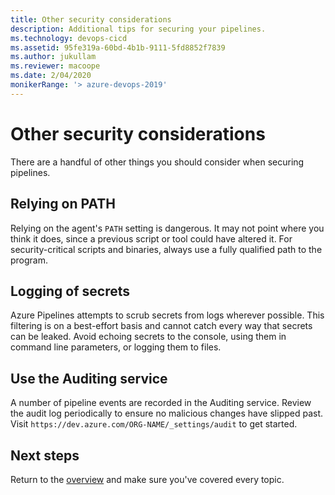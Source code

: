 ```yaml
---
title: Other security considerations
description: Additional tips for securing your pipelines.
ms.technology: devops-cicd
ms.assetid: 95fe319a-60bd-4b1b-9111-5fd8852f7839
ms.author: jukullam
ms.reviewer: macoope
ms.date: 2/04/2020
monikerRange: '> azure-devops-2019'
---
```


# Other security considerations

There are a handful of other things you should consider when securing pipelines.

## Relying on PATH

Relying on the agent's `PATH` setting is dangerous.
It may not point where you think it does, since a previous script or tool could have altered it.
For security-critical scripts and binaries, always use a fully qualified path to the program.

## Logging of secrets

Azure Pipelines attempts to scrub secrets from logs wherever possible.
This filtering is on a best-effort basis and cannot catch every way that secrets can be leaked.
Avoid echoing secrets to the console, using them in command line parameters, or logging them to files.

## Use the Auditing service

A number of pipeline events are recorded in the Auditing service.
Review the audit log periodically to ensure no malicious changes have slipped past.
Visit `https://dev.azure.com/ORG-NAME/_settings/audit` to get started.

## Next steps

Return to the [overview](overview.md) and make sure you've covered every topic.
